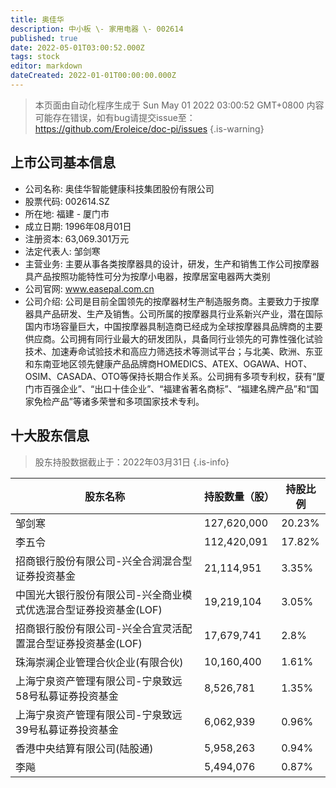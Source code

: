 ```yaml
---
title: 奥佳华
description: 中小板 \- 家用电器 \- 002614
published: true
date: 2022-05-01T03:00:52.000Z
tags: stock
editor: markdown
dateCreated: 2022-01-01T00:00:00.000Z
---
```


> 本页面由自动化程序生成于 Sun May 01 2022 03:00:52 GMT+0800
> 内容可能存在错误，如有bug请提交issue至：https://github.com/Eroleice/doc-pi/issues
{.is-warning}

## 上市公司基本信息
- 公司名称: 奥佳华智能健康科技集团股份有限公司
- 股票代码: 002614.SZ
- 所在地: 福建 - 厦门市
- 成立日期: 1996年08月01日
- 注册资本: 63,069.301万元
- 法定代表人: 邹剑寒
- 主营业务: 主要从事各类按摩器具的设计，研发，生产和销售工作公司按摩器具产品按照功能特性可分为按摩小电器，按摩居室电器两大类别
- 公司官网: www.easepal.com.cn
- 公司介绍: 公司是目前全国领先的按摩器材生产制造服务商。主要致力于按摩器具产品研发、生产及销售。公司所属的按摩器具行业系新兴产业，潜在国际国内市场容量巨大，中国按摩器具制造商已经成为全球按摩器具品牌商的主要供应商。公司拥有同行业最大的研发团队，具备同行业领先的可靠性强化试验技术、加速寿命试验技术和高应力筛选技术等测试平台；与北美、欧洲、东亚和东南亚地区领先健康产品品牌商HOMEDICS、ATEX、OGAWA、HOT、OSIM、CASADA、OTO等保持长期合作关系。公司拥有多项专利权，获有“厦门市百强企业”、“出口十佳企业”、“福建省著名商标”、“福建名牌产品”和“国家免检产品”等诸多荣誉和多项国家技术专利。


## 十大股东信息
> 股东持股数据截止于：2022年03月31日
{.is-info}

| 股东名称 | 持股数量（股） | 持股比例 |
| --- | --- | --- |
| 邹剑寒 | 127,620,000 | 20.23% |
| 李五令 | 112,420,091 | 17.82% |
| 招商银行股份有限公司-兴全合润混合型证券投资基金 | 21,114,951 | 3.35% |
| 中国光大银行股份有限公司-兴全商业模式优选混合型证券投资基金(LOF) | 19,219,104 | 3.05% |
| 招商银行股份有限公司-兴全合宜灵活配置混合型证券投资基金(LOF) | 17,679,741 | 2.8% |
| 珠海崇澜企业管理合伙企业(有限合伙) | 10,160,400 | 1.61% |
| 上海宁泉资产管理有限公司-宁泉致远58号私募证券投资基金 | 8,526,781 | 1.35% |
| 上海宁泉资产管理有限公司-宁泉致远39号私募证券投资基金 | 6,062,939 | 0.96% |
| 香港中央结算有限公司(陆股通) | 5,958,263 | 0.94% |
| 李飚 | 5,494,076 | 0.87% |




